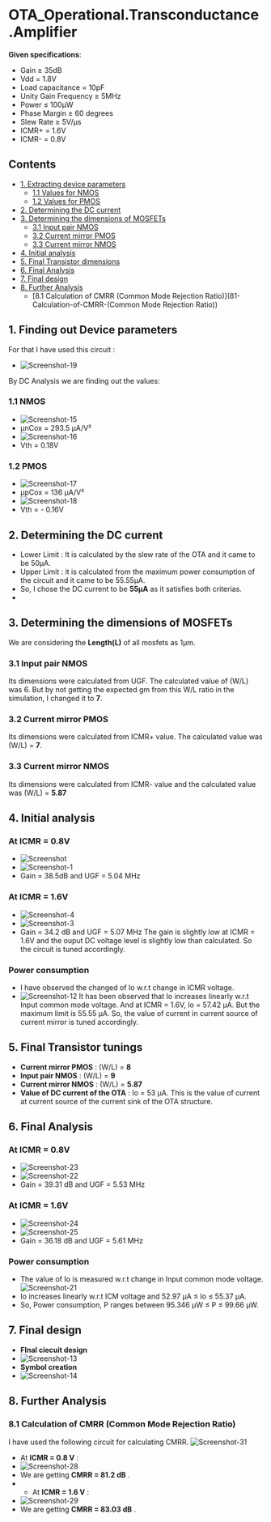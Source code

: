 # OTA_Operational.Transconductance.Amplifier

**Given specifications**: 
- Gain ≥ 35dB
- Vdd = 1.8V
- Load capacitance = 10pF
- Unity Gain Frequency ≥ 5MHz
- Power ≤ 100μW
- Phase Margin ≥ 60 degrees
- Slew Rate ≥ 5V/μs
- ICMR+ = 1.6V
- ICMR- = 0.8V

## Contents
- [1. Extracting device parameters](#1-Finding-out-Device-parameters)
  - [1.1 Values for NMOS](#11-NMOS)
  - [1.2 Values for PMOS](#12-PMOS)
- [2. Determining the DC current](#2-Determining-the-DC-current)
- [3. Determining the dimensions of MOSFETs](#3-Determining-the-dimensions-of-MOSFETs)
  - [3.1 Input pair NMOS](#31-Input-pair-NMOS) 
  - [3.2 Current mirror PMOS](#32-Current-mirror-PMOS)
  - [3.3 Current mirror NMOS](#33-Current-mirror-NMOS)
- [4. Initial analysis](#4-Initial-analysis)
- [5. Final Transistor dimensions](#5-Final-Transistor-dimensions)
- [6. Final Analysis](#6-Final-Analysis)
- [7. Final design](#7-Final-design)
- [8. Further Analysis](8-Further-Analysis)
  - [8.1 Calculation of CMRR (Common Mode Rejection Ratio)](81-Calculation-of-CMRR-(Common Mode Rejection Ratio))

## 1. Finding out Device parameters
For that I have used this circuit :
- ![Screenshot-19](https://github.com/user-attachments/assets/1e8682b9-c2ed-4d30-be35-24e386dc2c6e)

By DC Analysis we are finding out the values:

### 1.1 NMOS
- ![Screenshot-15](https://github.com/user-attachments/assets/1d5b48ae-801f-494d-ad39-3dd7ba28a2fb)
- μnCox = 293.5 μA/V²
- ![Screenshot-16](https://github.com/user-attachments/assets/a8b7c525-ec87-45f6-8662-8e406125f7b5)
- Vth = 0.18V

### 1.2 PMOS
- ![Screenshot-17](https://github.com/user-attachments/assets/aad44e37-1b1b-45bd-bc08-1bf7d33d4f35)
- μpCox = 136 μA/V²
- ![Screenshot-18](https://github.com/user-attachments/assets/08b5badc-70c3-4be0-868a-1fc5db023c5b)
- Vth = - 0.16V

## 2. Determining the DC current  
- Lower Limit : It is calculated by the slew rate of the OTA and it came to be 50μA.
- Upper Limit : it is calculated from the maximum power consumption of the circuit and it came to be 55.55μA.
- So, I chose the DC current to be **55μA** as it satisfies both criterias.
- 
## 3. Determining the dimensions of MOSFETs
We are considering the **Length(L)** of all mosfets as 1µm.
### 3.1 Input pair NMOS 
Its dimensions were calculated from UGF. The calculated value of (W/L) was 6. But by not getting the expected gm from this W/L ratio in the simulation, I changed it to **7**.
### 3.2 Current mirror PMOS 
Its dimensions were calculated from ICMR+ value. The calculated value was (W/L) = **7**.
### 3.3 Current mirror NMOS
Its dimensions were calculated from ICMR- value and the calculated value was (W/L) = **5.87**

## 4. Initial analysis
### At ICMR = 0.8V
- ![Screenshot](https://github.com/user-attachments/assets/7aa7f112-9508-4afa-8250-f48ceebdc3fe)
- ![Screenshot-1](https://github.com/user-attachments/assets/459ecb4e-d831-4714-9618-14f39dd1a5f8)
- Gain = 38.5dB and UGF = 5.04 MHz
### At ICMR = 1.6V
- ![Screenshot-4](https://github.com/user-attachments/assets/c2f19236-3c48-4963-8041-36b2338b3b24)
- ![Screenshot-3](https://github.com/user-attachments/assets/6876d200-7ac2-4e22-9dcd-96a14a0d876f)
- Gain = 34.2 dB and UGF = 5.07 MHz
The gain is slightly low at ICMR = 1.6V and the ouput DC voltage level is slightly low than calculated. So the circuit is tuned accordingly.
### Power consumption
- I have observed the changed of Io w.r.t change in ICMR voltage.
- ![Screenshot-12](https://github.com/user-attachments/assets/4e422a9d-b032-4374-bcf0-c21548ef38c7)
It has been observed that Io increases linearly w.r.t Input common mode voltage. And at ICMR = 1.6V, Io = 57.42 μA. But the maximum limit is 55.55 μA. So, the value of current in current source of current mirror is tuned accordingly.

## 5. Final Transistor tunings
- **Current mirror PMOS** : (W/L) = **8**
- **Input pair NMOS** : (W/L) = **9**
- **Current mirror NMOS** : (W/L) = **5.87**
- **Value of DC current of the OTA** : Io = 53 μA. This is the value of current at current source of the current sink of the OTA structure.
  
## 6. Final Analysis

### At ICMR = 0.8V
- ![Screenshot-23](https://github.com/user-attachments/assets/a069651c-288f-46e1-9a2b-d3c1daef6bc6)
- ![Screenshot-22](https://github.com/user-attachments/assets/285d222e-ef93-499d-a1ed-3e5ad554fd5d)
- Gain = 39.31 dB and UGF = 5.53 MHz
### At ICMR = 1.6V
- ![Screenshot-24](https://github.com/user-attachments/assets/3f17c8c8-970e-4c72-a5d9-a10e58455ce1)
- ![Screenshot-25](https://github.com/user-attachments/assets/0232898c-6317-4f67-8e71-e2ca38a8478c)
- Gain = 36.18 dB and UGF = 5.61 MHz
### Power consumption
- The value of Io is measured w.r.t change in Input common mode voltage.
![Screenshot-21](https://github.com/user-attachments/assets/72766050-c5f7-4564-95a5-205155611bea)
- Io increases linearly w.r.t ICM voltage and 52.97 μA ≤ Io ≤ 55.37 μA.
- So, Power consumption, P ranges between 95.346 μW ≤ P ≤ 99.66 μW.


## 7. Final design
- **FInal ciecuit design**
- ![Screenshot-13](https://github.com/user-attachments/assets/fa32796b-d7de-4ee7-af8a-40fb99170104)
- **Symbol creation**
- ![Screenshot-14](https://github.com/user-attachments/assets/a7de3671-85b2-4648-b4b1-8fa6e819db6d)

## 8. Further Analysis
### 8.1 Calculation of CMRR (Common Mode Rejection Ratio)
I have used the following circuit for calculating CMRR.
![Screenshot-31](https://github.com/user-attachments/assets/24d4a5e1-d8b9-4b65-a6f1-39b824f6a346)
- At **ICMR = 0.8 V** :
- ![Screenshot-28](https://github.com/user-attachments/assets/c2e6ffeb-0361-4d25-a81c-e004b19ffd51)
- We are getting **CMRR = 81.2 dB** .
- - At **ICMR = 1.6 V** :
- ![Screenshot-29](https://github.com/user-attachments/assets/16375093-ae18-49b4-a852-4bdb62a63c67)
- We are getting **CMRR = 83.03 dB** .






